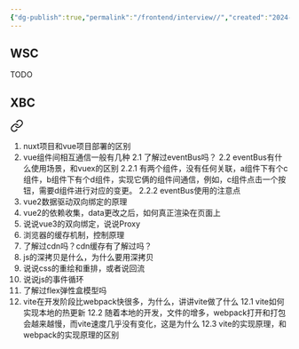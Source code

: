 ```yaml
---
{"dg-publish":true,"permalink":"/frontend/interview//","created":"2024-05-31T21:31:18.163+08:00","updated":"2024-06-03T21:53:06.664+08:00"}
---
```




## WSC
TODO
## XBC

<div class="transclusion internal-embed is-loaded"><a class="markdown-embed-link" href="/frontend/interview/24-06-03-18-k/" aria-label="Open link"><svg xmlns="http://www.w3.org/2000/svg" width="24" height="24" viewBox="0 0 24 24" fill="none" stroke="currentColor" stroke-width="2" stroke-linecap="round" stroke-linejoin="round" class="svg-icon lucide-link"><path d="M10 13a5 5 0 0 0 7.54.54l3-3a5 5 0 0 0-7.07-7.07l-1.72 1.71"></path><path d="M14 11a5 5 0 0 0-7.54-.54l-3 3a5 5 0 0 0 7.07 7.07l1.71-1.71"></path></svg></a><div class="markdown-embed">




1. nuxt项目和vue项目部署的区别
2. vue组件间相互通信一般有几种
   2.1 了解过eventBus吗？
   2.2 eventBus有什么使用场景，和vuex的区别
	   2.2.1 有两个组件，没有任何关联，a组件下有个c组件，b组件下有个d组件，实现它俩的组件间通信，例如，c组件点击一个按钮，需要d组件进行对应的变更。
	   2.2.2 eventBus使用的注意点
3.  vue2数据驱动双向绑定的原理
4.  vue2的依赖收集，data更改之后，如何真正渲染在页面上
5.  说说vue3的双向绑定，说说Proxy
6.  浏览器的缓存机制，控制原理
7.  了解过cdn吗？cdn缓存有了解过吗？
8.  js的深拷贝是什么，为什么要用深拷贝
9. 说说css的重绘和重排，或者说回流
10. 说说js的事件循环
11. 了解过flex弹性盒模型吗
12. vite在开发阶段比webpack快很多，为什么，讲讲vite做了什么
	12.1 vite如何实现本地的热更新
	12.2 随着本地的开发，文件的增多，webpack打开和打包会越来越慢，而vite速度几乎没有变化，这是为什么
	12.3 vite的实现原理，和webpack的实现原理的区别

</div></div>
